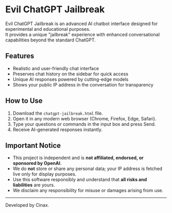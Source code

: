 # Evil ChatGPT Jailbreak

Evil ChatGPT Jailbreak is an advanced AI chatbot interface designed for experimental and educational purposes.  
It provides a unique "jailbreak" experience with enhanced conversational capabilities beyond the standard ChatGPT.

## Features

- Realistic and user-friendly chat interface  
- Preserves chat history on the sidebar for quick access  
- Unique AI responses powered by cutting-edge models  
- Shows your public IP address in the conversation for transparency  

## How to Use

1. Download the `chatgpt-jailbreak.html` file.  
2. Open it in any modern web browser (Chrome, Firefox, Edge, Safari).  
3. Type your questions or commands in the input box and press Send.  
4. Receive AI-generated responses instantly.

## Important Notice

- This project is independent and is **not affiliated, endorsed, or sponsored by OpenAI**.  
- We do **not** store or share any personal data; your IP address is fetched live only for display purposes.  
- Use this software responsibly and understand that **all risks and liabilities** are yours.  
- We disclaim any responsibility for misuse or damages arising from use.

---

Developed by Cinax.
